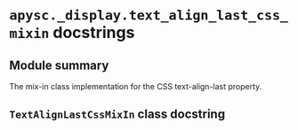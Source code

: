 # `apysc._display.text_align_last_css_mixin` docstrings

## Module summary

The mix-in class implementation for the CSS text-align-last property.

## `TextAlignLastCssMixIn` class docstring